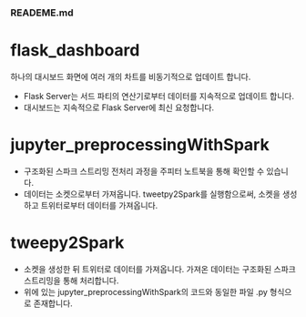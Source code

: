 ### READEME.md

# flask_dashboard
하나의 대시보드 화면에 여러 개의 차트를 비동기적으로 업데이트 합니다.
- Flask Server는 서드 파티의 연산기로부터 데이터를 지속적으로 업데이트 합니다.
- 대시보드는 지속적으로 Flask Server에 최신 요청합니다.

# jupyter_preprocessingWithSpark
- 구조화된 스파크 스트리밍 전처리 과정을 주피터 노트북을 통해 확인할 수 있습니다.
- 데이터는 소켓으로부터 가져옵니다. tweetpy2Spark를 실행함으로써, 소켓을 생성하고 트위터로부터 데이터를 가져옵니다.

# tweepy2Spark
- 소켓을 생성한 뒤 트위터로 데이터를 가져옵니다. 가져온 데이터는 구조화된 스파크 스트리밍을 통해 처리합니다.
- 위에 있는 jupyter_preprocessingWithSpark의 코드와 동일한 파일 .py 형식으로 존재합니다.
